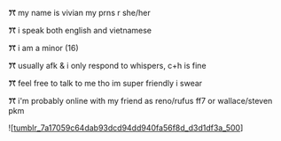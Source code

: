 **ꔫ** my name is vivian my prns r she/her

**ꔫ** i speak both english and vietnamese 

**ꔫ** i am a minor (16)

**ꔫ** usually afk & i only respond to whispers, c+h is fine

**ꔫ** feel free to talk to me tho im super friendly i swear

**ꔫ** i'm probably online with my friend as reno/rufus ff7 or wallace/steven pkm

![[tumblr_7a17059c64dab93dcd94dd940fa56f8d_d3d1df3a_500](https://tenor.com/view/reno-ff-final-fantasy-cute-gif-2748706464263932308)]
